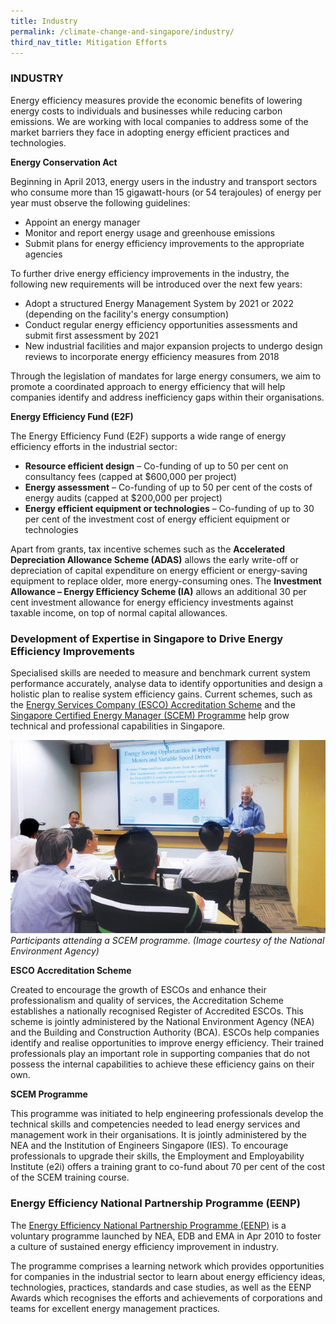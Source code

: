 ```yaml
---
title: Industry
permalink: /climate-change-and-singapore/industry/
third_nav_title: Mitigation Efforts
---
```


### INDUSTRY

Energy efficiency measures provide the economic benefits of lowering energy costs to individuals and businesses while reducing carbon emissions. We are working with local companies to address some of the market barriers they face in adopting energy efficient practices and technologies.

**Energy Conservation Act**

Beginning in April 2013, energy users in the industry and transport sectors who consume more than 15 gigawatt-hours (or 54 terajoules) of energy per year must observe the following guidelines:

* Appoint an energy manager  
* Monitor and report energy usage and greenhouse emissions  
* Submit plans for energy efficiency improvements to the appropriate agencies

To further drive energy efficiency improvements in the industry, the following new requirements will be introduced over the next few years:

* Adopt a structured Energy Management System by 2021 or 2022 (depending on the facility's energy consumption)  
* Conduct regular energy efficiency opportunities assessments and submit first assessment by 2021  
* New industrial facilities and major expansion projects to undergo design reviews to incorporate energy efficiency measures from 2018

Through the legislation of mandates for large energy consumers, we aim to promote a coordinated approach to energy efficiency that will help companies identify and address inefficiency gaps within their organisations.

**Energy Efficiency Fund (E2F)**

The Energy Efficiency Fund (E2F) supports a wide range of energy efficiency efforts in the industrial sector:

* **Resource efficient design** – Co-funding of up to 50 per cent on consultancy fees (capped at $600,000 per project)  
* **Energy assessment** – Co-funding of up to 50 per cent of the costs of energy audits (capped at $200,000 per project)  
* **Energy efficient equipment or technologies** – Co-funding of up to 30 per cent of the investment cost of energy efficient equipment or technologies

Apart from grants, tax incentive schemes such as the **Accelerated Depreciation Allowance Scheme (ADAS)** allows the early write-off or depreciation of capital expenditure on energy efficient or energy-saving equipment to replace older, more energy-consuming ones. The **Investment Allowance – Energy Efficiency Scheme (IA)** allows an additional 30 per cent investment allowance for energy efficiency investments against taxable income, on top of normal capital allowances.

### Development of Expertise in Singapore to Drive Energy Efficiency Improvements

Specialised skills are needed to measure and benchmark current system performance accurately, analyse data to identify opportunities and design a holistic plan to realise system efficiency gains. Current schemes, such as the [<a href="https://www.nea.gov.sg/programmes-grants/schemes/esco-accreditation" target="_blank">Energy Services Company (ESCO) Accreditation Scheme</a>](https://www.nea.gov.sg/programmes-grants/schemes/esco-accreditation) and the [<a href="https://www.e2singapore.gov.sg/incentives/singapore-certified-energy-manager-(scem)-programme-and-training-grant" target="_blank">Singapore Certified Energy Manager (SCEM) Programme</a>](https://www.e2singapore.gov.sg/incentives/singapore-certified-energy-manager-(scem)-programme-and-training-grant) help grow technical and professional capabilities in Singapore.

![Participants attending a SCEM programme](/images/development-of-expertise-in-singapore-to-drive-energy-efficiency-improvements.jpg "Participants attending a SCEM programme")  
*Participants attending a SCEM programme. (Image courtesy of the National Environment Agency)*

**ESCO Accreditation Scheme**

Created to encourage the growth of ESCOs and enhance their professionalism and quality of services, the Accreditation Scheme establishes a nationally recognised Register of Accredited ESCOs. This scheme is jointly administered by the National Environment Agency (NEA) and the Building and Construction Authority (BCA). ESCOs help companies identify and realise opportunities to improve energy efficiency. Their trained professionals play an important role in supporting companies that do not possess the internal capabilities to achieve these efficiency gains on their own.

**SCEM Programme**

This programme was initiated to help engineering professionals develop the technical skills and competencies needed to lead energy services and management work in their organisations. It is jointly administered by the NEA and the Institution of Engineers Singapore (IES). To encourage professionals to upgrade their skills, the Employment and Employability Institute (e2i) offers a training grant to co-fund about 70 per cent of the cost of the SCEM training course.

### Energy Efficiency National Partnership Programme (EENP)

The [<a href="https://www.e2singapore.gov.sg/programmes-and-grants/programmes/energy-efficiency-national-partnership" target="_blank">Energy Efficiency National Partnership Programme (EENP)</a>](https://www.e2singapore.gov.sg/programmes-and-grants/programmes/energy-efficiency-national-partnership) is a voluntary programme launched by NEA, EDB and EMA in Apr 2010 to foster a culture of sustained energy efficiency improvement in industry.

The programme comprises a learning network which provides opportunities for companies in the industrial sector to learn about energy efficiency ideas, technologies, practices, standards and case studies, as well as the EENP Awards which recognises the efforts and achievements of corporations and teams for excellent energy management practices.


